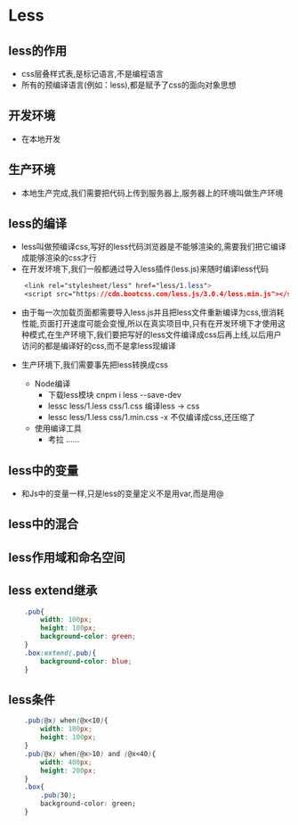 # Less
## less的作用
- css层叠样式表,是标记语言,不是编程语言
- 所有的预编译语言(例如：less),都是赋予了css的面向对象思想

## 开发环境
- 在本地开发

## 生产环境
- 本地生产完成,我们需要把代码上传到服务器上,服务器上的环境叫做生产环境

## less的编译
- less叫做预编译css,写好的less代码浏览器是不能够渲染的,需要我们把它编译成能够渲染的css才行
- 在开发环境下,我们一般都通过导入less插件(less.js)来随时编译less代码
```css
    <link rel="stylesheet/less" href="less/1.less">
    <script src="https://cdn.bootcss.com/less.js/3.0.4/less.min.js"></script>
```
- 由于每一次加载页面都需要导入less.js并且把less文件重新编译为css,很消耗性能,页面打开速度可能会变慢,所以在真实项目中,只有在开发环境下才使用这种模式,在生产环境下,我们要把写好的less文件编译成css后再上线,以后用户访问的都是编译好的css,而不是拿less现编译

- 生产环境下,我们需要事先把less转换成css
    - Node编译
        - 下载less模块 cnpm i less --save-dev
        - lessc less/1.less css/1.css  编译less -> css
        - lessc less/1.less css/1.min.css -x 不仅编译成css,还压缩了
    - 使用编译工具
        - 考拉
        ......

## less中的变量
- 和Js中的变量一样,只是less的变量定义不是用var,而是用@

## less中的混合
## less作用域和命名空间
## less extend继承
```css
    .pub{
        width: 100px;
        height: 100px;
        background-color: green;
    }
    .box:extend(.pub){
        background-color: blue;
    }
```
## less条件
```css
    .pub(@x) when(@x<10){
        width: 100px;
        height: 100px;
    }
    .pub(@x) when(@x>10) and (@x<40){
        width: 400px;
        height: 200px;
    }
    .box{
        .pub(30);
        background-color: green;
    }
```